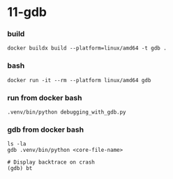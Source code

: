 # 11-gdb

### build
```
docker buildx build --platform=linux/amd64 -t gdb .
```

### bash
```
docker run -it --rm --platform linux/amd64 gdb
```

### run from docker bash
```
.venv/bin/python debugging_with_gdb.py
```

### gdb from docker bash
```
ls -la
gdb .venv/bin/python <core-file-name>

# Display backtrace on crash
(gdb) bt
```
